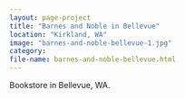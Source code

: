 ```yaml
---
layout: page-project
title: "Barnes and Noble in Bellevue"
location: "Kirkland, WA"
image: "barnes-and-noble-bellevue-1.jpg"
category:
file-name: barnes-and-noble-bellevue.html
---
```


Bookstore in Bellevue, WA.